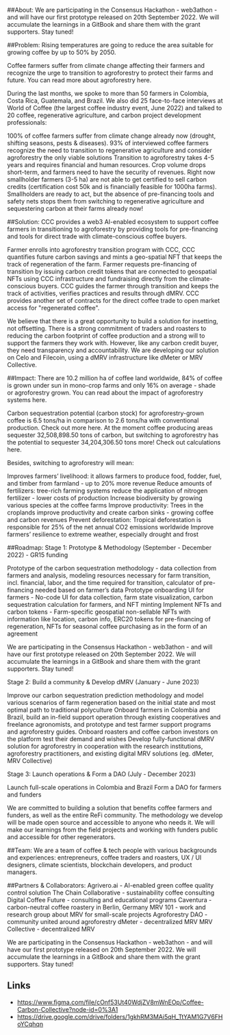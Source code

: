 ##About:
We are participating in the Consensus Hackathon - web3athon - and will have our first prototype released on 20th September 2022. We will accumulate the learnings in a GitBook and share them with the grant supporters. Stay tuned!

##Problem:
Rising temperatures are going to reduce the area suitable for growing coffee by up to 50% by 2050.

Coffee farmers suffer from climate change affecting their farmers and recognize the urge to transition to agroforestry to protect their farms and future. You can read more about agroforestry here.

During the last months, we spoke to more than 50 farmers in Colombia, Costa Rica, Guatemala, and Brazil. We also did 25 face-to-face interviews at World of Coffee (the largest coffee industry event, June 2022) and talked to 20 coffee, regenerative agriculture, and carbon project development professionals:

100% of coffee farmers suffer from climate change already now (drought, shifting seasons, pests & diseases).
93% of interviewed coffee farmers recognize the need to transition to regenerative agriculture and consider agroforestry the only viable solutions
Transition to agroforestry takes 4-5 years and requires financial and human resources. Crop volume drops short-term, and farmers need to have the security of revenues.
Right now smallholder farmers (3-5 ha) are not able to get certified to sell carbon credits (certification cost 50k and is financially feasible for 1000ha farms).
Smallholders are ready to act, but the absence of pre-financing tools and safety nets stops them from switching to regenerative agriculture and sequestering carbon at their farms already now!

##Solution:
CCC provides a web3 AI-enabled ecosystem to support coffee farmers in transitioning to agroforestry by providing tools for pre-financing and tools for direct trade with climate-conscious coffee buyers.

Farmer enrolls into agroforestry transition program with CCC, CCC quantifies future carbon savings and mints a geo-spatial NFT that keeps the track of regeneration of the farm. Farmer requests pre-financing of transition by issuing carbon credit tokens that are connected to geospatial NFTs using CCC infrastructure and fundraising directly from the climate-conscious buyers. CCC guides the farmer through transition and keeps the track of activities, verifies practices and results through dMRV. CCC provides another set of contracts for the direct coffee trade to open market access for "regenerated coffee".

We believe that there is a great opportunity to build a solution for insetting, not offsetting. There is a strong commitment of traders and roasters to reducing the carbon footprint of coffee production and a strong will to support the farmers they work with. However, like any carbon credit buyer, they need transparency and accountability. We are developing our solution on Celo and Filecoin, using a dMRV infrastructure like dMeter or MRV Collective.

##Impact:
There are 10.2 million ha of coffee land worldwide, 84% of coffee is grown under sun in mono-crop farms and only 16% on average - shade or agroforestry grown. You can read about the impact of agroforestry systems here.

Carbon sequestration potential (carbon stock) for agroforestry-grown coffee is 6.5 tons/ha in comparison to 2.6 tons/ha with conventional production. Check out more here. At the moment coffee producing areas sequester 32,508,898.50 tons of carbon, but switching to agroforestry has the potential to sequester 34,204,306.50 tons more! Check out calculations here.

Besides, switching to agroforestry will mean:

Improves farmers’ livelihood: it allows farmers to produce food, fodder, fuel, and timber from farmland - up to 20% more revenue
Reduce amounts of fertilizers: tree-rich farming systems reduce the application of nitrogen fertilizer - lower costs of production
Increase biodiversity by growing various species at the coffee farms
Improve productivity: Trees in the croplands improve productivity and create carbon sinks - growing coffee and carbon revenues
Prevent deforestation: Tropical deforestation is responsible for 25% of the net annual CO2 emissions worldwide
Improve farmers’ resilience to extreme weather, especially drought and frost

##Roadmap:
Stage 1: Prototype & Methodology (September - December 2022) - GR15 funding

Prototype of the carbon sequestration methodology - data collection from farmers and analysis, modeling resources necessary for farm transition, incl. financial, labor, and the time required for transition, calculator of pre-financing needed based on farmer’s data
Prototype onboarding UI for farmers - No-code UI for data collection, farm state visualization, carbon sequestration calculation for farmers, and NFT minting
Implement NFTs and carbon tokens - Farm-specific geospatial non-sellable NFTs with information like location, carbon info, ERC20 tokens for pre-financing of regeneration, NFTs for seasonal coffee purchasing as in the form of an agreement

We are participating in the Consensus Hackathon - web3athon - and will have our first prototype released on 20th September 2022. We will accumulate the learnings in a GitBook and share them with the grant supporters. Stay tuned!

Stage 2: Build a community & Develop dMRV (January - June 2023)

Improve our carbon sequestration prediction methodology and model various scenarios of farm regeneration based on the initial state and most optimal path to traditional polyculture
Onboard farmers in Colombia and Brazil, build an in-field support operation through existing cooperatives and freelance agronomists, and prototype and test farmer support programs and agroforestry guides. Onboard roasters and coffee carbon investors on the platform test their demand and wishes
Develop fully-functional dMRV solution for agroforestry in cooperation with the research institutions, agroforestry practitioners, and existing digital MRV solutions (eg. dMeter, MRV Collective)

Stage 3: Launch operations & Form a DAO (July - December 2023)

Launch full-scale operations in Colombia and Brazil
Form a DAO for farmers and funders

We are committed to building a solution that benefits coffee farmers and funders, as well as the entire ReFi community. The methodology we develop will be made open source and accessible to anyone who needs it. We will make our learnings from the field projects and working with funders public and accessible for other regenerators.

##Team:
We are a team of coffee & tech people with various backgrounds and experiences: entrepreneurs, coffee traders and roasters, UX / UI designers, climate scientists, blockchain developers, and product managers.

##Partners & Collaborators:
Agrivero.ai - AI-enabled green coffee quality control solution
The Chain Collaborative - sustainability coffee consulting
Digital Coffee Future - consulting and educational programs
Caventura - carbon-neutral coffee roastery in Berlin, Germany
MRV 101 - work and research group about MRV for small-scale projects
Agroforestry DAO - community united around agroforestry
dMeter - decentralized MRV
MRV Collective - decentralized MRV

We are participating in the Consensus Hackathon - web3athon - and will have our first prototype released on 20th September 2022. We will accumulate the learnings in a GitBook and share them with the grant supporters. Stay tuned!

## Links

- https://www.figma.com/file/cOnf53Ut40WdjZV8mWnEOp/Coffee-Carbon-Collective?node-id=0%3A1
- https://drive.google.com/drive/folders/1gkhRM3MAi5qH_TtYAM1G7V6FHoYCqhqn
